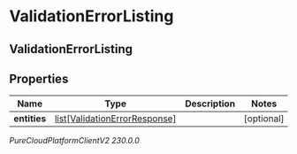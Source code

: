 # ValidationErrorListing

## ValidationErrorListing

## Properties

|Name | Type | Description | Notes|
|------------ | ------------- | ------------- | -------------|
| **entities** | [list[ValidationErrorResponse]](ValidationErrorResponse) |  | [optional] |



_PureCloudPlatformClientV2 230.0.0_
